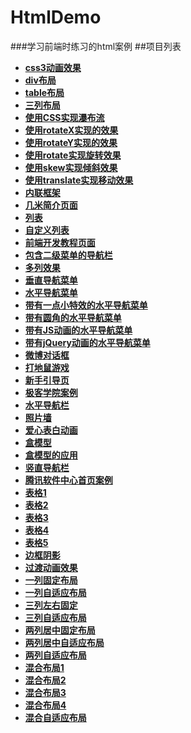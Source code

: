 # HtmlDemo
###学习前端时练习的html案例
##项目列表
- **[css3动画效果](https://meishaxiaozi.github.io/HtmlDemo/css3%E5%8A%A8%E7%94%BB%E6%95%88%E6%9E%9C/index.html)**
- **[div布局](https://meishaxiaozi.github.io/HtmlDemo/div%E5%B8%83%E5%B1%80/div%E5%B8%83%E5%B1%80.html)**
- **[table布局](https://meishaxiaozi.github.io/HtmlDemo/table%E5%B8%83%E5%B1%80/table%E5%B8%83%E5%B1%80.html)**
- **[三列布局](https://meishaxiaozi.github.io/HtmlDemo/%E4%B8%89%E5%88%97%E5%B8%83%E5%B1%80/index.html)**
- **[使用CSS实现瀑布流](https://meishaxiaozi.github.io/HtmlDemo/%E4%BD%BF%E7%94%A8CSS%E5%AE%9E%E7%8E%B0%E7%80%91%E5%B8%83%E6%B5%81/index.html)**
- **[使用rotateX实现的效果](https://meishaxiaozi.github.io/HtmlDemo/%E4%BD%BF%E7%94%A8rotateX%E5%AE%9E%E7%8E%B0%E7%9A%84%E6%95%88%E6%9E%9C/index.html)**
- **[使用rotateY实现的效果](https://meishaxiaozi.github.io/HtmlDemo/%E4%BD%BF%E7%94%A8rotateY%E5%AE%9E%E7%8E%B0%E7%9A%84%E6%95%88%E6%9E%9C/index.html)**
- **[使用rotate实现旋转效果](https://meishaxiaozi.github.io/HtmlDemo/%E4%BD%BF%E7%94%A8rotate%E5%AE%9E%E7%8E%B0%E6%97%8B%E8%BD%AC%E6%95%88%E6%9E%9C/index.html)**
- **[使用skew实现倾斜效果](https://meishaxiaozi.github.io/HtmlDemo/%E4%BD%BF%E7%94%A8skew%E5%AE%9E%E7%8E%B0%E5%80%BE%E6%96%9C%E6%95%88%E6%9E%9C/index.html)**
- **[使用translate实现移动效果](https://meishaxiaozi.github.io/HtmlDemo/%E4%BD%BF%E7%94%A8translate%E5%AE%9E%E7%8E%B0%E7%A7%BB%E5%8A%A8%E6%95%88%E6%9E%9C/index.html)**
- **[内联框架](https://meishaxiaozi.github.io/HtmlDemo/%E5%86%85%E8%81%94%E6%A1%86%E6%9E%B6/index01.html)**
- **[几米简介页面](https://meishaxiaozi.github.io/HtmlDemo/%E5%87%A0%E7%B1%B3%E7%AE%80%E4%BB%8B%E9%A1%B5%E9%9D%A2/index.html)**
- **[列表](https://meishaxiaozi.github.io/HtmlDemo/%E5%88%97%E8%A1%A8/%E5%88%97%E8%A1%A8.html)**
- **[自定义列表](https://meishaxiaozi.github.io/HtmlDemo/%E5%88%97%E8%A1%A8/%E8%87%AA%E5%AE%9A%E4%B9%89%E5%88%97%E8%A1%A8.html)**
- **[前端开发教程页面](https://meishaxiaozi.github.io/HtmlDemo/%E5%89%8D%E7%AB%AF%E5%BC%80%E5%8F%91%E6%95%99%E7%A8%8B%E9%A1%B5%E9%9D%A2/index.html)**
- **[包含二级菜单的导航栏](https://meishaxiaozi.github.io/HtmlDemo/%E5%8C%85%E5%90%AB%E4%BA%8C%E7%BA%A7%E8%8F%9C%E5%8D%95%E7%9A%84%E5%AF%BC%E8%88%AA%E6%A0%8F/index.html)**
- **[多列效果](https://meishaxiaozi.github.io/HtmlDemo/%E5%A4%9A%E5%88%97%E6%95%88%E6%9E%9C/index.html)**
- **[垂直导航菜单](https://meishaxiaozi.github.io/HtmlDemo/%E5%AF%BC%E8%88%AA%E6%9D%A1%E8%8F%9C%E5%8D%95%E5%88%B6%E4%BD%9C/01%20%E5%9E%82%E7%9B%B4%E8%8F%9C%E5%8D%95.html)**
- **[水平导航菜单](https://meishaxiaozi.github.io/HtmlDemo/%E5%AF%BC%E8%88%AA%E6%9D%A1%E8%8F%9C%E5%8D%95%E5%88%B6%E4%BD%9C/02%20%E6%B0%B4%E5%B9%B3%E8%8F%9C%E5%8D%95.html)**
- **[带有一点小特效的水平导航菜单](https://meishaxiaozi.github.io/HtmlDemo/%E5%AF%BC%E8%88%AA%E6%9D%A1%E8%8F%9C%E5%8D%95%E5%88%B6%E4%BD%9C/03%20%E6%B0%B4%E5%B9%B3%E8%8F%9C%E5%8D%95hover.html)**
- **[带有圆角的水平导航菜单](https://meishaxiaozi.github.io/HtmlDemo/%E5%AF%BC%E8%88%AA%E6%9D%A1%E8%8F%9C%E5%8D%95%E5%88%B6%E4%BD%9C/04%20%E5%9C%86%E8%A7%92%E6%B0%B4%E5%B9%B3%E8%8F%9C%E5%8D%95.html)**
- **[带有JS动画的水平导航菜单](https://meishaxiaozi.github.io/HtmlDemo/%E5%AF%BC%E8%88%AA%E6%9D%A1%E8%8F%9C%E5%8D%95%E5%88%B6%E4%BD%9C/05%20JS%E5%8A%A8%E7%94%BB%E6%B0%B4%E5%B9%B3%E8%8F%9C%E5%8D%95.html)**
- **[带有jQuery动画的水平导航菜单](https://meishaxiaozi.github.io/HtmlDemo/%E5%AF%BC%E8%88%AA%E6%9D%A1%E8%8F%9C%E5%8D%95%E5%88%B6%E4%BD%9C/06%20JQ%E5%8A%A8%E7%94%BB%E6%B0%B4%E5%B9%B3%E8%8F%9C%E5%8D%95.html)**
- **[微博对话框](https://meishaxiaozi.github.io/HtmlDemo/%E5%BE%AE%E5%8D%9A%E5%AF%B9%E8%AF%9D%E6%A1%86/index.html)**
- **[打地鼠游戏](https://meishaxiaozi.github.io/HtmlDemo/%E6%89%93%E5%9C%B0%E9%BC%A0%E6%B8%B8%E6%88%8F%E4%BB%A3%E7%A0%81/index.html)**
- **[新手引导页](https://meishaxiaozi.github.io/HtmlDemo/%E6%96%B0%E6%89%8B%E5%AF%BC%E8%88%AA%E8%AF%BE%E7%A8%8B%E6%BA%90%E4%BB%A3%E7%A0%81/demo3.html)**
- **[极客学院案例](https://meishaxiaozi.github.io/HtmlDemo/%E6%9E%81%E5%AE%A2%E5%AD%A6%E9%99%A2%E6%A1%88%E4%BE%8B/index.html)**
- **[水平导航栏](https://meishaxiaozi.github.io/HtmlDemo/%E6%B0%B4%E5%B9%B3%E5%AF%BC%E8%88%AA%E6%A0%8F/index.html)**
- **[照片墙](https://meishaxiaozi.github.io/HtmlDemo/%E7%85%A7%E7%89%87%E5%A2%99/index.html)**
- **[爱心表白动画](https://meishaxiaozi.github.io/HtmlDemo/%E7%88%B1%E5%BF%83%E8%A1%A8%E7%99%BD%E5%8A%A8%E7%94%BB/index.html)**
- **[盒模型](https://meishaxiaozi.github.io/HtmlDemo/%E7%9B%92%E5%AD%90%E6%A8%A1%E5%9E%8B/%E7%9B%92%E5%AD%90%E6%A8%A1%E5%9E%8B.html)**
- **[盒模型的应用](https://meishaxiaozi.github.io/HtmlDemo/%E7%9B%92%E5%AD%90%E6%A8%A1%E5%9E%8B%E7%9A%84%E5%BA%94%E7%94%A8/index.html)**
- **[竖直导航栏](https://meishaxiaozi.github.io/HtmlDemo/%E7%AB%96%E7%9B%B4%E5%AF%BC%E8%88%AA%E6%A0%8F/index.html)**
- **[腾讯软件中心首页案例](https://meishaxiaozi.github.io/HtmlDemo/%E8%85%BE%E8%AE%AF%E8%BD%AF%E4%BB%B6%E4%B8%AD%E5%BF%83/index.html)**
- **[表格1](https://meishaxiaozi.github.io/HtmlDemo/%E8%A1%A8%E6%A0%BC/%E8%A1%A8%E6%A0%BC1.html)**
- **[表格2](https://meishaxiaozi.github.io/HtmlDemo/%E8%A1%A8%E6%A0%BC/%E8%A1%A8%E6%A0%BC2.html)**
- **[表格3](https://meishaxiaozi.github.io/HtmlDemo/%E8%A1%A8%E6%A0%BC/%E8%A1%A8%E6%A0%BC3.html)**
- **[表格4](https://meishaxiaozi.github.io/HtmlDemo/%E8%A1%A8%E6%A0%BC1/%E8%A1%A8%E6%A0%BC.html)**
- **[表格5](https://meishaxiaozi.github.io/HtmlDemo/%E8%A1%A8%E6%A0%BC2/%E8%A1%A8%E6%A0%BC.html)**
- **[边框阴影](https://meishaxiaozi.github.io/HtmlDemo/%E8%BE%B9%E6%A1%86%E7%9A%84%E9%98%B4%E5%BD%B1%E6%95%88%E6%9E%9C/%E8%BE%B9%E6%A1%86.html)**
- **[过渡动画效果](https://meishaxiaozi.github.io/HtmlDemo/%E8%BF%87%E6%B8%A1%E5%8A%A8%E7%94%BB%E6%95%88%E6%9E%9C/index.html)**
- **[一列固定布局](https://meishaxiaozi.github.io/HtmlDemo/%E9%A1%B5%E9%9D%A2%E5%B8%83%E5%B1%80%E7%BB%93%E6%9E%84/%E4%B8%80%E5%88%97%E5%9B%BA%E5%AE%9A.html)**
- **[一列自适应布局](https://meishaxiaozi.github.io/HtmlDemo/%E9%A1%B5%E9%9D%A2%E5%B8%83%E5%B1%80%E7%BB%93%E6%9E%84/%E4%B8%80%E5%88%97%E8%87%AA%E9%80%82%E5%BA%94.html)**
- **[三列左右固定](https://meishaxiaozi.github.io/HtmlDemo/%E9%A1%B5%E9%9D%A2%E5%B8%83%E5%B1%80%E7%BB%93%E6%9E%84/%E4%B8%89%E5%88%97%E5%B7%A6%E5%8F%B3%E5%9B%BA%E5%AE%9A.html)**
- **[三列自适应布局](https://meishaxiaozi.github.io/HtmlDemo/%E9%A1%B5%E9%9D%A2%E5%B8%83%E5%B1%80%E7%BB%93%E6%9E%84/%E4%B8%89%E5%88%97%E8%87%AA%E9%80%82%E5%BA%94.html)**
- **[两列居中固定布局](https://meishaxiaozi.github.io/HtmlDemo/%E9%A1%B5%E9%9D%A2%E5%B8%83%E5%B1%80%E7%BB%93%E6%9E%84/%E4%BA%8C%E5%88%97%E5%B1%85%E4%B8%AD%E5%9B%BA%E5%AE%9A.html)**
- **[两列居中自适应布局](https://meishaxiaozi.github.io/HtmlDemo/%E9%A1%B5%E9%9D%A2%E5%B8%83%E5%B1%80%E7%BB%93%E6%9E%84/%E4%BA%8C%E5%88%97%E5%B1%85%E4%B8%AD%E8%87%AA%E9%80%82%E5%BA%94.html)**
- **[两列自适应布局](https://meishaxiaozi.github.io/HtmlDemo/%E9%A1%B5%E9%9D%A2%E5%B8%83%E5%B1%80%E7%BB%93%E6%9E%84/%E4%BA%8C%E5%88%97%E8%87%AA%E9%80%82%E5%BA%94.html)**
- **[混合布局1](https://meishaxiaozi.github.io/HtmlDemo/%E9%A1%B5%E9%9D%A2%E5%B8%83%E5%B1%80%E7%BB%93%E6%9E%84/%E6%B7%B7%E5%90%88%E5%B8%83%E5%B1%8001.html)**
- **[混合布局2](https://meishaxiaozi.github.io/HtmlDemo/%E9%A1%B5%E9%9D%A2%E5%B8%83%E5%B1%80%E7%BB%93%E6%9E%84/%E6%B7%B7%E5%90%88%E5%B8%83%E5%B1%8002.html)**
- **[混合布局3](https://meishaxiaozi.github.io/HtmlDemo/%E9%A1%B5%E9%9D%A2%E5%B8%83%E5%B1%80%E7%BB%93%E6%9E%84/%E6%B7%B7%E5%90%88%E5%B8%83%E5%B1%8003.html)**
- **[混合布局4](https://meishaxiaozi.github.io/HtmlDemo/%E9%A1%B5%E9%9D%A2%E5%B8%83%E5%B1%80%E7%BB%93%E6%9E%84/%E6%B7%B7%E5%90%88%E5%B8%83%E5%B1%8004.html)**
- **[混合自适应布局](https://meishaxiaozi.github.io/HtmlDemo/%E9%A1%B5%E9%9D%A2%E5%B8%83%E5%B1%80%E7%BB%93%E6%9E%84/%E6%B7%B7%E5%90%88%E5%B8%83%E5%B1%80%E8%87%AA%E9%80%82%E5%BA%94.html)**